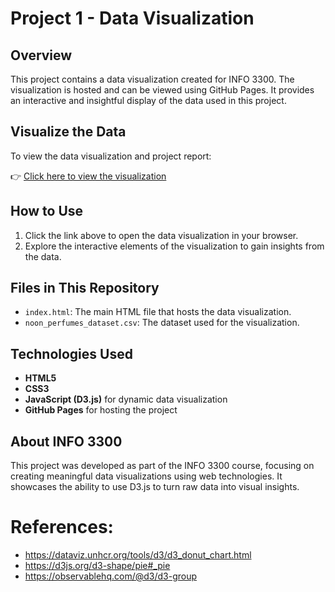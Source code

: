 # Project 1 - Data Visualization

## Overview
This project contains a data visualization created for INFO 3300. The visualization is hosted and can be viewed using GitHub Pages. It provides an interactive and insightful display of the data used in this project.

## Visualize the Data
To view the data visualization and project report:

👉 [Click here to view the visualization](https://github.com/jy3202/INFO-3300/blob/main/info%203300%2010_11%20final%20submission%20report.pdf)

## How to Use
1. Click the link above to open the data visualization in your browser.
2. Explore the interactive elements of the visualization to gain insights from the data.

## Files in This Repository
- `index.html`: The main HTML file that hosts the data visualization.
- `noon_perfumes_dataset.csv`: The dataset used for the visualization.

## Technologies Used
- **HTML5**
- **CSS3**
- **JavaScript (D3.js)** for dynamic data visualization
- **GitHub Pages** for hosting the project

## About INFO 3300
This project was developed as part of the INFO 3300 course, focusing on creating meaningful data visualizations using web technologies. It showcases the ability to use D3.js to turn raw data into visual insights.

# References: 
- https://dataviz.unhcr.org/tools/d3/d3_donut_chart.html
- https://d3js.org/d3-shape/pie#_pie
- https://observablehq.com/@d3/d3-group 
